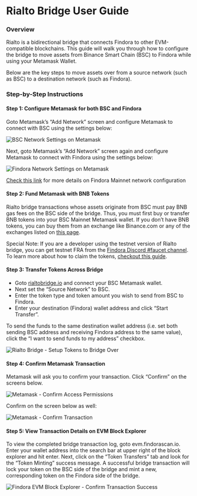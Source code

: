 # Rialto Bridge User Guide

### Overview[​](https://wiki.findora.org/docs/evm\_guides/rialto/rialto-guide#overview) <a href="#overview" id="overview"></a>

Rialto is a bidirectional bridge that connects Findora to other EVM-compatible blockchains. This guide will walk you through how to configure the bridge to move assets from Binance Smart Chain (BSC) to Findora while using your Metamask Wallet.

Below are the key steps to move assets over from a source network (such as BSC) to a destination network (such as Findora).

### Step-by-Step Instructions[​](https://wiki.findora.org/docs/evm\_guides/rialto/rialto-guide#step-by-step-instructions) <a href="#step-by-step-instructions" id="step-by-step-instructions"></a>

#### Step 1: Configure Metamask for both BSC and Findora[​](https://wiki.findora.org/docs/evm\_guides/rialto/rialto-guide#step-1-configure-metamask-for-both-bsc-and-findora) <a href="#step-1-configure-metamask-for-both-bsc-and-findora" id="step-1-configure-metamask-for-both-bsc-and-findora"></a>

Goto Metamask’s “Add Network” screen and configure Metamask to connect with BSC using the settings below:

![BSC Network Settings on Metamask](https://wiki.findora.org/assets/images/metamask-1-acd5ccecc4421e515f4c8b8424392f7a.png)

Next, goto Metamask’s “Add Network” screen again and configure Metamask to connect with Findora using the settings below:

![Findora Network Settings on Metamask](https://wiki.findora.org/assets/images/metamask-2-05f5b8a942d4b9be8c7c7409e44544aa.png)

[Check this link](../../network-settings/network-settings.md) for more details on Findora Mainnet network configuration

#### Step 2: Fund Metamask with BNB Tokens[​](https://wiki.findora.org/docs/evm\_guides/rialto/rialto-guide#step-2-fund-metamask-with-bnb-tokens) <a href="#step-2-fund-metamask-with-bnb-tokens" id="step-2-fund-metamask-with-bnb-tokens"></a>

Rialto bridge transactions whose assets originate from BSC must pay BNB gas fees on the BSC side of the bridge. Thus, you must first buy or transfer BNB tokens into your BSC Mainnet Metamask wallet. If you don’t have BNB tokens, you can buy them from an exchange like Binance.com or any of the exchanges listed on [this page](https://coinmarketcap.com/currencies/bnb/markets/).

Special Note: If you are a developer using the testnet version of Rialto bridge, you can get testnet FRA from the [Findora Discord #faucet channel](https://discord.gg/4u26QR3N6h). To learn more about how to claim the tokens, [checkout this guide](../get-fra/request-testnet-fra.md).

#### Step 3: Transfer Tokens Across Bridge[​](https://wiki.findora.org/docs/evm\_guides/rialto/rialto-guide#step-3-transfer-tokens-across-bridge) <a href="#step-3-transfer-tokens-across-bridge" id="step-3-transfer-tokens-across-bridge"></a>

* Goto [rialtobridge.io](https://rialtobridge.io/) and connect your BSC Metamask wallet.
* Next set the “Source Network” to BSC.
* Enter the token type and token amount you wish to send from BSC to Findora.
* Enter your destination (Findora) wallet address and click “Start Transfer”.

To send the funds to the same destination wallet address (i.e. set both sending BSC address and receiving Findora address to the same value), click the “I want to send funds to my address” checkbox.

![Rialto Bridge - Setup Tokens to Bridge Over](https://wiki.findora.org/assets/images/rialto-1-281560648af203a1633a1853046154a0.png)

#### Step 4: Confirm Metamask Transaction[​](https://wiki.findora.org/docs/evm\_guides/rialto/rialto-guide#step-4-confirm-metamask-transaction) <a href="#step-4-confirm-metamask-transaction" id="step-4-confirm-metamask-transaction"></a>

Metamask will ask you to confirm your transaction. Click “Confirm” on the screens below.

![Metamask - Confirm Access Permissions](https://wiki.findora.org/assets/images/metamask-3-f218375d987f0b61ab5582cfef2acd6d.png)

Confirm on the screen below as well:

![Metamask - Confirm Transaction](https://wiki.findora.org/assets/images/metamask-4-ef54ae27aa09b5f9ae53e946fe1f07bb.png)

#### Step 5: View Transaction Details on EVM Block Explorer[​](https://wiki.findora.org/docs/evm\_guides/rialto/rialto-guide#step-5-view-transaction-details-on-evm-block-explorer) <a href="#step-5-view-transaction-details-on-evm-block-explorer" id="step-5-view-transaction-details-on-evm-block-explorer"></a>

To view the completed bridge transaction log, goto evm.findorascan.io. Enter your wallet address into the search bar at upper right of the block explorer and hit enter. Next, click on the “Token Transfers” tab and look for the “Token Minting” success message. A successful bridge transaction will lock your token on the BSC side of the bridge and mint a new, corresponding token on the Findora side of the bridge.

![Findora EVM Block Explorer - Confirm Transaction Success](https://wiki.findora.org/assets/images/block-explorer-1-be890c0800efe1197e743a98cb69b2dc.png)
